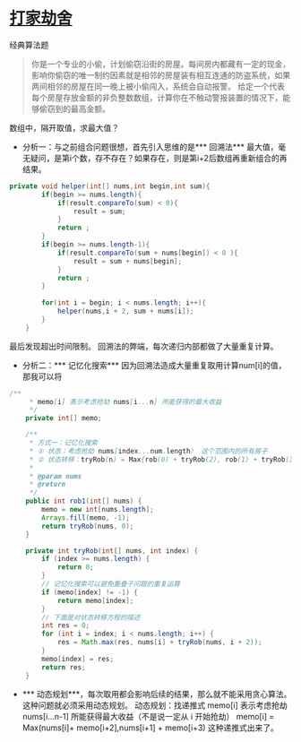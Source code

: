 # [打家劫舍](https://leetcode-cn.com/problems/house-robber/comments/)
经典算法题
> 你是一个专业的小偷，计划偷窃沿街的房屋。每间房内都藏有一定的现金，影响你偷窃的唯一制约因素就是相邻的房屋装有相互连通的防盗系统，如果两间相邻的房屋在同一晚上被小偷闯入，系统会自动报警。
给定一个代表每个房屋存放金额的非负整数数组，计算你在不触动警报装置的情况下，能够偷窃到的最高金额。

数组中，隔开取值，求最大值？
* 分析一：与之前组合问题很想，首先引入思维的是*** 回溯法***
最大值，毫无疑问，是第i个数，存不存在？如果存在，则是第i+2后数组再重新组合的再结果。
```java
private void helper(int[] nums,int begin,int sum){
        if(begin >= nums.length){
            if(result.compareTo(sum) < 0){
                result = sum;
            }
            return ;
        }
        if(begin >= nums.length-1){
            if(result.compareTo(sum + nums[begin]) < 0 ){
                result = sum + nums[begin];
            }
            return ;
        }
        
        for(int i = begin; i < nums.length; i++){
            helper(nums,i + 2, sum + nums[i]);
        }
    }
```
最后发现超出时间限制。
回溯法的弊端，每次递归内部都做了大量重复计算。

* 分析二：*** 记忆化搜索***
因为回溯法造成大量重复取用计算num[i]的值，那我可以将
```java
/**
     * memo[i] 表示考虑抢劫 nums[i...n] 所能获得的最大收益
     */
    private int[] memo;

    /**
     * 方式一：记忆化搜索
     * ① 状态：考虑抢劫 nums[index...num.length） 这个范围内的所有房子
     * ② 状态转移：tryRob(n) = Max{rob(0) + tryRob(2), rob(1) + tryRob(3)... rob(n-3) + tryRob(n-1), rob(n-2), rob(n-1)}
     *
     * @param nums
     * @return
     */
    public int rob1(int[] nums) {
        memo = new int[nums.length];
        Arrays.fill(memo, -1);
        return tryRob(nums, 0);
    }

    private int tryRob(int[] nums, int index) {
        if (index >= nums.length) {
            return 0;
        }
        // 记忆化搜索可以避免重叠子问题的重复运算
        if (memo[index] != -1) {
            return memo[index];
        }
        // 下面是对状态转移方程的描述
        int res = 0;
        for (int i = index; i < nums.length; i++) {
            res = Math.max(res, nums[i] + tryRob(nums, i + 2));
        }
        memo[index] = res;
        return res;
    }
```
* *** 动态规划***，每次取用都会影响后续的结果，那么就不能采用贪心算法。这种问题就必须采用动态规划。
动态规划：找递推式
 memo[i] 表示考虑抢劫 nums[i...n-1] 所能获得最大收益（不是说一定从 i 开始抢劫）
memo[i] = Max(nums[i]+ memo[i+2],nums[i+1] + memo[i+3)
这种递推式出来了。